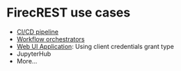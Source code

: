 # FirecREST use cases

- [CI/CD pipeline](CI-pipeline/README.md)
- [Workflow orchestrators](workflow-orchestrator/README.md)
- [Web UI Application](UI-client-credentials/README.md): Using client credentials grant type
- JupyterHub
- More...
